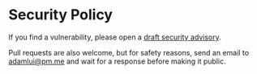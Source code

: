 # Security Policy

If you find a vulnerability, please open a [draft security advisory](https://github.com/adamlui/github-widescreen/security/advisories/new).

Pull requests are also welcome, but for safety reasons, send an email to adamlui@pm.me and wait for a response before making it public.
